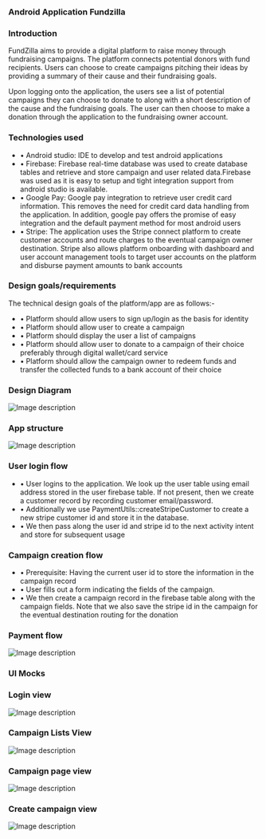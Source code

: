 ### Android Application Fundzilla

### Introduction

FundZilla aims to provide a digital platform to raise money through fundraising campaigns. The platform connects potential donors with fund recipients. Users can choose to create campaigns pitching their ideas by providing a summary of their cause and their fundraising goals. 

Upon logging onto the application, the users see a list of potential campaigns they can choose to donate to along with a short description of the cause and the fundraising goals. The user can then choose to make a donation through the application to the fundraising owner account.

### Technologies used

* •	Android studio: IDE to develop and test android applications
* •	Firebase: Firebase real-time database was used to create database tables and retrieve and store campaign and user related data.Firebase was used as it is easy to setup and tight integration support from android studio is available. 
* •	Google Pay: Google pay integration to retrieve user credit card information.
This removes the need for credit card data handling from the application. In addition, google pay offers the promise of easy integration and the default payment method for most android users
* •	Stripe: The application uses the Stripe connect platform to create customer accounts and route charges to the eventual campaign owner  destination. Stripe also allows platform onboarding with dashboard and user account management tools to target user accounts on the platform and disburse payment amounts to bank accounts

### Design goals/requirements

The technical design goals of the platform/app are as follows:-

* •	Platform should allow users to sign up/login as the basis for identity
* •	Platform should allow user to create a campaign 
* •	Platform should display the user a list of campaigns
* •	Platform should allow user to donate to a campaign of their choice preferably through digital wallet/card service
* •	Platform should allow the campaign owner to redeem funds and transfer the collected funds to a bank account of their choice

### Design Diagram
![Image description](https://github.com/prasadmegha/android-pay-fundzilla/blob/master/1.png)

### App structure
![Image description](https://github.com/prasadmegha/android-pay-fundzilla/blob/master/2.png)


### User login flow

* •	User logins to the application. We look up the user table using email address stored in the user firebase table. If not present, then we create a customer record by recording customer email/password.
* •	Additionally we use PaymentUtils::createStripeCustomer to create a new stripe customer id and store it in the database. 
* •	We then pass along the user id and stripe id to the next activity intent and store for subsequent usage

### Campaign creation flow

* •	Prerequisite: Having the current user id to store the information in the campaign record
* •	User fills out a form indicating the fields of the campaign. 
* •	We then create a campaign record in the firebase table along with the campaign fields. Note that we also save the stripe id in the campaign for the eventual destination routing for the donation

### Payment flow
![Image description](https://github.com/prasadmegha/android-pay-fundzilla/blob/master/3.png)

### UI Mocks

### Login view
![Image description](https://github.com/prasadmegha/android-pay-fundzilla/blob/master/4.png)

### Campaign Lists View
![Image description](https://github.com/prasadmegha/android-pay-fundzilla/blob/master/5.png)

### Campaign page view
![Image description](https://github.com/prasadmegha/android-pay-fundzilla/blob/master/6.png)

### Create campaign view
![Image description](https://github.com/prasadmegha/android-pay-fundzilla/blob/master/7.png)
